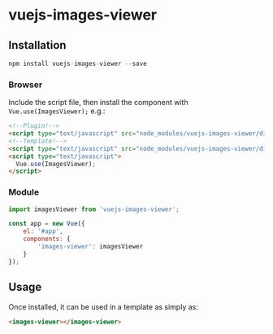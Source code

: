 # vuejs-images-viewer

## Installation
```js
npm install vuejs-images-viewer --save
```

### Browser
Include the script file, then install the component with `Vue.use(ImagesViewer);` e.g.:

```html
<!--Plugin!-->
<script type="text/javascript" src="node_modules/vuejs-images-viewer/dist/app.js"></script>
<!--Template!-->
<script type="text/javascript" src="node_modules/vuejs-images-viewer/dist/app.min.js"></script>
<script type="text/javascript">
  Vue.use(ImagesViewer);
</script>
```

### Module

```js
import imagesViewer from 'vuejs-images-viewer';
```

```js
const app = new Vue({
    el: '#app',
    components: {
        'images-viewer': imagesViewer
    }
});
```

## Usage

Once installed, it can be used in a template as simply as:

```html
<images-viewer></images-viewer>
```